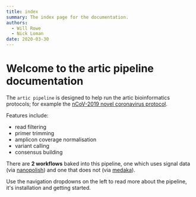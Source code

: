 ```yaml
---
title: index
summary: The index page for the documentation.
authors:
  - Will Rowe
  - Nick Loman
date: 2020-03-30
---
```


# Welcome to the artic pipeline documentation

The `artic pipeline` is designed to help run the artic bioinformatics protocols; for example the [nCoV-2019 novel coronavirus protocol](https://artic.network/ncov-2019/ncov2019-bioinformatics-sop.html).

Features include:

* read filtering
* primer trimming
* amplicon coverage normalisation
* variant calling
* consensus building

There are **2 workflows** baked into this pipeline, one which uses signal data (via [nanopolish](https://github.com/jts/nanopolish)) and one that does not (via [medaka](https://github.com/nanoporetech/medaka)).

Use the navigation dropdowns on the left to read more about the pipeline, it's installation and getting started.